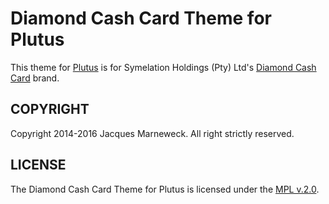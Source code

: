 # Diamond Cash Card Theme for Plutus

This theme for [Plutus](http://www.siberia.co.za/products/plutus/) is for
Symelation Holdings (Pty) Ltd's [Diamond Cash Card](http://www.diamondcash.co.za/)
brand.

## COPYRIGHT

Copyright 2014-2016 Jacques Marneweck.  All right strictly reserved.

## LICENSE

The Diamond Cash Card Theme for Plutus is licensed under the [MPL v.2.0](LICENSE).
